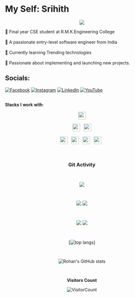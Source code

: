 # My Self: Srihith
<p align="center">
  <img src="https://readme-typing-svg.herokuapp.com?color=0d8eceF&size=30&center=true&vCenter=true&width=550&height=70&lines=Hey+There+👋,+I'm+Srihith+Reddy+Siddareddy;+An+Software+Engineer+;College+Student+;An+OutBus+Student+;">
</p>
 💫 Final year CSE student at R.M.K.Engineering College <br><br>💫 A passionate entry-level software engineer from India  <br><br>💫 Currently learning Trending technologies <br><br> 💫 Passionate about implementing and launching new projects.

## Socials:
[![Facebook](https://img.shields.io/badge/Facebook-%231877F2.svg?logo=Facebook&logoColor=white)](https://www.facebook.com/siddareedy.srihithreddy.5/) 
[![Instagram](https://img.shields.io/badge/Instagram-%23E4405F.svg?logo=Instagram&logoColor=white)](https://www.instagram.com/_.srihith863._/) 
[![LinkedIn](https://img.shields.io/badge/LinkedIn-%230077B5.svg?logo=linkedin&logoColor=white)](https://www.linkedin.com/in/srihith-reddy-siddareddy-181860204/?trk=public_profile_browsemap&originalSubdomain=in) 
[![YouTube](https://img.shields.io/badge/YouTube-%23FF0000.svg?logo=YouTube&logoColor=white)](https://www.youtube.com/channel/UC5O1ZmLH_jIBV70HMsUtlOA)


  <br/>
  <div>
𝐒𝐭𝐚𝐜𝐤𝐬 𝐈 𝐰𝐨𝐫𝐤 𝐰𝐢𝐭𝐡:

 
<p  align="center">
<img src="https://img.shields.io/badge/C%2B%2B-00599C?style=for-the-badge&logo=c%2B%2B&logoColor=white" height="25"/>  
  </p>
  
<p  align="center">
<img src="https://img.shields.io/badge/HTML5-E34F26?style=for-the-badge&logo=html5&logoColor=white" height="25"/>
  &nbsp;
<img src="https://img.shields.io/badge/CSS3-1572B6?style=for-the-badge&logo=css3&logoColor=white" height="25"/>  
 </p>
 <p  align="center">
<img src="https://img.shields.io/badge/JavaScript-323330?style=for-the-badge&logo=javascript&logoColor=F7DF1E" height="25"/>
  &nbsp;
   <img src="https://img.shields.io/badge/Django-092E20?style=for-the-badge&logo=django&logoColor=white" height="25"/>
  &nbsp;
<img src="https://img.shields.io/badge/Python-3776AB?style=for-the-badge&logo=python&logoColor=white" height="25"/>
  &nbsp;
<img src="https://img.shields.io/badge/Java-ED8B00?style=for-the-badge&logo=java&logoColor=white" height="25"/>  
  &nbsp;
  
  &nbsp;
 

 </p>
 
 
 
  
 

 </p>
 

<div align="center" width=100%>

<!-- ![](https://github-readme-stats.vercel.app/api?username=VictorVijayprasad&theme=prussian&hide_border=true&include_all_commits=true&count_private=false)<br/> -->
<!-- ![](https://github-readme-stats.vercel.app/api/top-langs/?username=VictorVijayprasad&theme=prussian&hide_border=true&include_all_commits=true&count_private=false&layout=compact) -->


### Git Activity

<br/>

<div align="center">
  
![](https://github-profile-summary-cards.vercel.app/api/cards/profile-details?username=srihith8&theme=github_dark)
  
<br/>

![](https://github-profile-summary-cards.vercel.app/api/cards/most-commit-language?username=srihith8&theme=github_dark)
![](https://github-profile-summary-cards.vercel.app/api/cards/stats?username=srihith8&theme=github_dark)
  
<br/>

![](https://github-profile-summary-cards.vercel.app/api/cards/repos-per-language?username=srihith8&theme=github_dark)
![](https://github-profile-summary-cards.vercel.app/api/cards/productive-time?username=srihith8&theme=github_dark)
  
<br/>

[![top langs](https://github-readme-stats.vercel.app/api/top-langs/?username=srihith8&layout=compact&theme=radical)]
  
<br/>

![Rohan's GitHub stats](https://github-readme-stats.vercel.app/api?username=srihith8&show_icons=true&theme=radical)
  
<br/>
  
</div>

**Visitors Count** 

![VisitorCount](https://profile-counter.glitch.me/{srihith8}/count.svg) </div>
